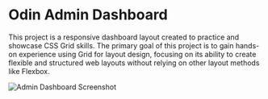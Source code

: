 # Odin Admin Dashboard

This project is a responsive dashboard layout created to practice and showcase CSS Grid skills. The primary goal of this project is to gain hands-on experience using Grid for layout design, focusing on its ability to create flexible and structured web layouts without relying on other layout methods like Flexbox.

![Admin Dashboard Screenshot](https://github.com/user-attachments/assets/7f33368b-ecb6-41bf-b6ec-51d160b60c1d)
